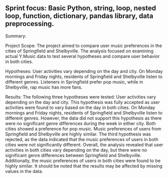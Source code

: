 ## Sprint focus: Basic Python, string, loop, nested loop, function, dictionary, pandas library, data preprocessing.

Summary:

Project Scope: The project aimed to compare user music preferences in the cities of Springfield and Shelbyville. The analysis focused on examining actual Y.Music data to test several hypotheses and compare user behavior in both cities.

Hypotheses:
User activities vary depending on the day and city.
On Monday mornings and Friday nights, residents of Springfield and Shelbyville listen to different genres.
Listeners in Springfield prefer pop music, while in Shelbyville, rap music has more fans.

Results: 
The following three hypotheses were tested:
User activities vary depending on the day and city. This hypothesis was fully accepted as user activities were found to vary based on the day in both cities.
On Monday mornings and Friday nights, residents of Springfield and Shelbyville listen to different genres. However, the data did not support this hypothesis as there were no significant genre differences during the week in either city. Both cities showed a preference for pop music.
Music preferences of users from Springfield and Shelbyville are highly similar. The third hypothesis was rejected, as the data indicated that the music preferences of users in both cities were not significantly different.
Overall, the analysis revealed that user activities in both cities vary depending on the day, but there were no significant genre differences between Springfield and Shelbyville. Additionally, the music preferences of users in both cities were found to be highly similar. It should be noted that the results may be affected by missing values in the data.
